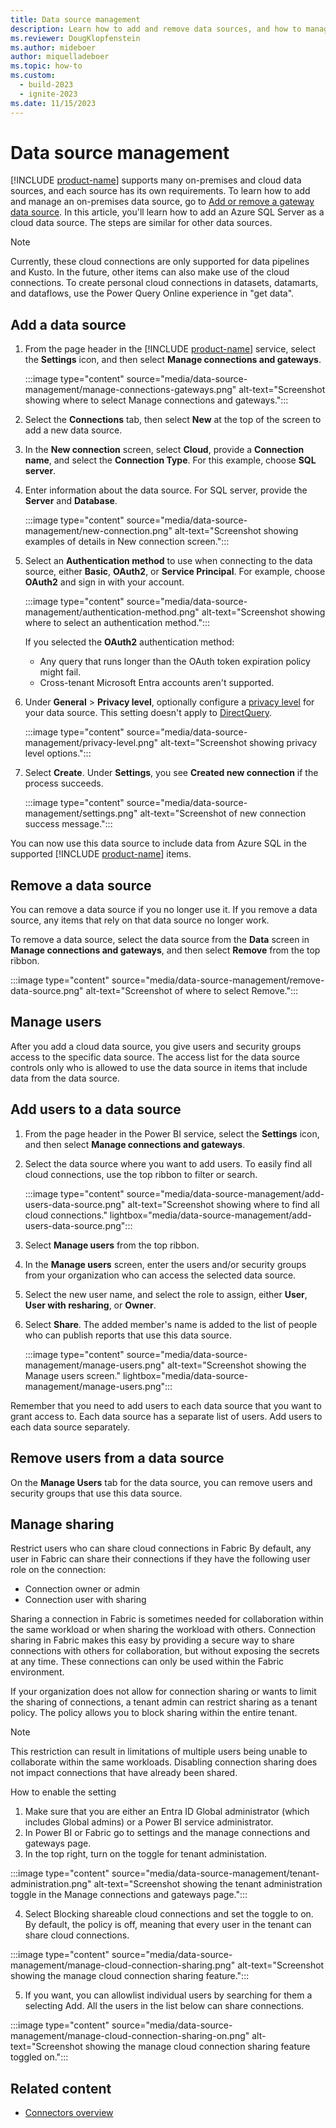 ```yaml
---
title: Data source management
description: Learn how to add and remove data sources, and how to manage users.
ms.reviewer: DougKlopfenstein
ms.author: mideboer
author: miquelladeboer
ms.topic: how-to
ms.custom:
  - build-2023
  - ignite-2023
ms.date: 11/15/2023
---
```


# Data source management

[!INCLUDE [product-name](../includes/product-name.md)] supports many on-premises and cloud data sources, and each source has its own requirements. To learn how to add and manage an on-premises data source, go to [Add or remove a gateway data source](/power-bi/connect-data/service-gateway-data-sources). In this article, you'll learn how to add an Azure SQL Server as a cloud data source. The steps are similar for other data sources.

> [!NOTE]
> Currently, these cloud connections are only supported for data pipelines and Kusto. In the future, other items can also make use of the cloud connections. To create personal cloud connections in datasets, datamarts, and dataflows, use the Power Query Online experience in "get data".

## Add a data source

1. From the page header in the [!INCLUDE [product-name](../includes/product-name.md)] service, select the **Settings**  icon, and then select **Manage connections and gateways**.

   :::image type="content" source="media/data-source-management/manage-connections-gateways.png" alt-text="Screenshot showing where to select Manage connections and gateways.":::

2. Select the **Connections** tab, then select **New** at the top of the screen to add a new data source.

3. In the **New connection** screen, select **Cloud**, provide a **Connection name**, and select the **Connection Type**. For this example, choose **SQL server**.

4. Enter information about the data source. For SQL server, provide the **Server** and **Database**.

   :::image type="content" source="media/data-source-management/new-connection.png" alt-text="Screenshot showing examples of details in New connection screen.":::

5. Select an **Authentication method** to use when connecting to the data source, either **Basic**, **OAuth2**, or **Service Principal**. For example, choose **OAuth2** and sign in with your account.

   :::image type="content" source="media/data-source-management/authentication-method.png" alt-text="Screenshot showing where to select an authentication method.":::

   If you selected the **OAuth2** authentication method:

   - Any query that runs longer than the OAuth token expiration policy might fail.
   - Cross-tenant Microsoft Entra accounts aren't supported.

6. Under **General** > **Privacy level**, optionally configure a [privacy level](https://support.office.com/article/Privacy-levels-Power-Query-CC3EDE4D-359E-4B28-BC72-9BEE7900B540) for your data source. This setting doesn't apply to [DirectQuery](/power-bi/connect-data/desktop-directquery-about).

   :::image type="content" source="media/data-source-management/privacy-level.png" alt-text="Screenshot showing privacy level options.":::

7. Select **Create**. Under **Settings**, you see **Created new connection** if the process succeeds.

   :::image type="content" source="media/data-source-management/settings.png" alt-text="Screenshot of new connection success message.":::

You can now use this data source to include data from Azure SQL in the supported [!INCLUDE [product-name](../includes/product-name.md)] items.

## Remove a data source

You can remove a data source if you no longer use it. If you remove a data source, any items that rely on that data source no longer work.

To remove a data source, select the data source from the **Data** screen in **Manage connections and gateways**, and then select **Remove** from the top ribbon.

:::image type="content" source="media/data-source-management/remove-data-source.png" alt-text="Screenshot of where to select Remove.":::

## Manage users

After you add a cloud data source, you give users and security groups access to the specific data source. The access list for the data source controls only who is allowed to use the data source in items that include data from the data source.  

## Add users to a data source

1. From the page header in the Power BI service, select the **Settings** icon, and then select **Manage connections and gateways**.

2. Select the data source where you want to add users. To easily find all cloud connections, use the top ribbon to filter or search.

   :::image type="content" source="media/data-source-management/add-users-data-source.png" alt-text="Screenshot showing where to find all cloud connections." lightbox="media/data-source-management/add-users-data-source.png":::

3. Select **Manage users** from the top ribbon.

4. In the **Manage users** screen, enter the users and/or security groups from your organization who can access the selected data source.

5. Select the new user name, and select the role to assign, either **User**, **User with resharing**, or **Owner**.

6. Select **Share**. The added member's name is added to the list of people who can publish reports that use this data source.

   :::image type="content" source="media/data-source-management/manage-users.png" alt-text="Screenshot showing the Manage users screen." lightbox="media/data-source-management/manage-users.png":::

Remember that you need to add users to each data source that you want to grant access to. Each data source has a separate list of users. Add users to each data source separately.

## Remove users from a data source

On the **Manage Users** tab for the data source, you can remove users and security groups that use this data source.

## Manage sharing

Restrict users who can share cloud connections in Fabric
By default, any user in Fabric can share their connections if they have the following user role on the connection:
-	Connection owner or admin
-	Connection user with sharing

Sharing a connection in Fabric is sometimes needed for collaboration within the same workload or when sharing the workload with others. Connection sharing in Fabric makes this easy by providing a secure way to share connections with others for collaboration, but without exposing the secrets at any time. These connections can only be used within the Fabric environment.

If your organization does not allow for connection sharing or wants to limit the sharing of connections, a tenant admin can restrict sharing as a tenant policy. The policy allows you to block sharing within the entire tenant.

> [!NOTE]
> This restriction can result in limitations of multiple users being unable to collaborate within the same workloads.
> Disabling connection sharing does not impact connections that have already been shared.

How to enable the setting
1.	Make sure that you are either an Entra ID Global administrator (which includes Global admins) or a Power BI service administrator.
2.	In Power BI or Fabric go to settings and the manage connections and gateways page.
3.	In the top right, turn on the toggle for tenant administation.

:::image type="content" source="media/data-source-management/tenant-administration.png" alt-text="Screenshot showing the tenant administration toggle in the Manage connections and gateways page.":::

4.	Select Blocking shareable cloud connections and set the toggle to on. By default, the policy is off, meaning that every user in the tenant can share cloud connections.

:::image type="content" source="media/data-source-management/manage-cloud-connection-sharing.png" alt-text="Screenshot showing the manage cloud connection sharing feature.":::

5.	If you want, you can allowlist individual users by searching for them a selecting Add. All the users in the list below can share connections.

:::image type="content" source="media/data-source-management/manage-cloud-connection-sharing-on.png" alt-text="Screenshot showing the manage cloud connection sharing feature toggled on.":::

## Related content

- [Connectors overview](connector-overview.md)
